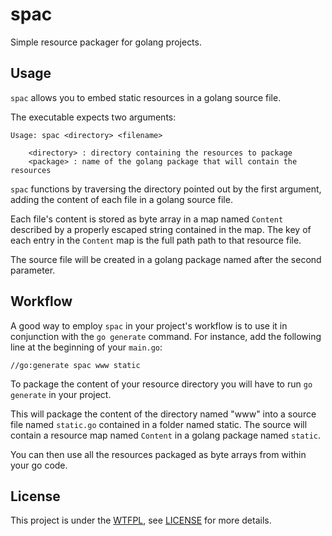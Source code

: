 spac
====

Simple resource packager for golang projects.

Usage
-----

`spac` allows you to embed static resources in a golang source file.

The executable expects two arguments:

    Usage: spac <directory> <filename>

        <directory> : directory containing the resources to package
        <package> : name of the golang package that will contain the resources

`spac` functions by traversing the directory pointed out by the first argument,
adding the content of each file in a golang source file.

Each file's content is stored as byte array in a map named `Content` described 
by a properly escaped string contained in the map. The key of each entry in 
the `Content` map is the full path path to that resource file.

The source file will be created in a golang package named after the
second parameter. 

Workflow
--------

A good way to employ `spac` in your project's workflow is to use it in 
conjunction with the `go generate` command. For instance, add the following 
line at the beginning of your `main.go`:

    //go:generate spac www static

To package the content of your resource directory you will have to run 
`go generate` in your project. 

This will package the content of the directory named "www" into a source 
file named `static.go` contained in a folder named static. The source will 
contain a resource map named `Content` in a golang package named `static`.  

You can then use all the resources packaged as byte arrays from within your
go code.

License
-------

This project is under the [WTFPL](http://www.wtfpl.net/), see 
[LICENSE](https://github.com/Marneus68/spac/blob/master/LICENSE) for more 
details.
